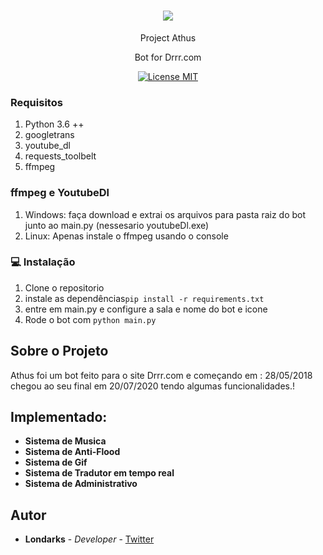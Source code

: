 <h1 align="center">
  <img src="https://img.icons8.com/plasticine/100/000000/bot.png"/>
</h1>
<p align="center">Project Athus</p>
<p align="center">Bot for Drrr.com</p>

<p align="center">
  <a href="https://opensource.org/licenses/MIT">
    <img src="https://img.shields.io/badge/License-MIT-blue.svg" alt="License MIT">
  </a>
</p>


### Requisitos
1. Python 3.6 ++
2. googletrans
3. youtube_dl
4. requests_toolbelt
5. ffmpeg

### ffmpeg e YoutubeDl
1. Windows: faça download e extrai os arquivos para pasta raiz do bot junto ao main.py (nessesario youtubeDl.exe)
2. Linux: Apenas instale o ffmpeg usando o console

### :computer: Instalação
1. Clone o repositorio
2. instale as dependências``` pip install -r requirements.txt ```
3. entre em main.py e configure a sala e nome do bot e icone
3. Rode o bot com  ``` python main.py ```


## Sobre o Projeto
 Athus foi um bot feito para o site Drrr.com e começando em : 28/05/2018 chegou ao seu final em 20/07/2020 tendo algumas funcionalidades.!

## Implementado:
- **Sistema de Musica**
- **Sistema de Anti-Flood**
- **Sistema de Gif**
- **Sistema de Tradutor em tempo real**
- **Sistema de Administrativo**


## Autor
- **Londarks** - _Developer_ - [Twitter](https://twitter.com/londarks)

